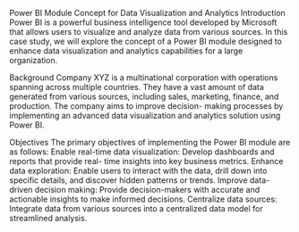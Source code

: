 Power BI Module Concept for Data Visualization and Analytics Introduction
Power BI is a powerful business intelligence tool developed by Microsoft that allows users to visualize and analyze data from various sources. In this case study, we will explore the concept of a Power BI module designed to enhance data visualization and analytics capabilities for a large organization.

Background
Company XYZ is a multinational corporation with operations spanning across multiple countries. They have a vast amount of data generated from various sources, including sales, marketing, finance, and production.
The company aims to improve decision- making processes by implementing an advanced data visualization and analytics solution using Power BI. 

Objectives
The primary objectives of implementing the Power BI module are as follows:
Enable real-time data visualization: 
Develop dashboards and reports that provide real- time insights into key business metrics.
Enhance data exploration: 
Enable users to interact with the data, drill down into specific details, and discover hidden patterns or trends.
Improve data-driven decision making: 
Provide decision-makers with accurate and actionable insights to make informed decisions.
Centralize data sources: 
Integrate data from various sources into a centralized data model for streamlined analysis.

